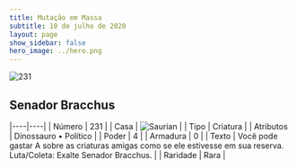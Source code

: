 ```yaml
---
title: Mutação em Massa
subtitle: 10 de julho de 2020
layout: page
show_sidebar: false
hero_image: ../hero.png
---
```


![231](https://cdn.keyforgegame.com/media/card_front/pt/479_231_V7C793PHRRFR_pt.png)

## Senador Bracchus

|----|----|
| Número | 231 |
| Casa | ![Saurian](https://archonarcana.com/images/thumb/9/9e/Saurian_P.png/22px-Saurian_P.png "Sauro") |
| Tipo | Criatura |
| Atributos | Dinossauro • Político |
| Poder | 4 |
| Armadura | 0 |
| Texto | Você pode gastar A sobre as criaturas amigas como se ele estivesse em sua reserva. Luta/Coleta: Exalte Senador Bracchus. |
| Raridade | Rara |
